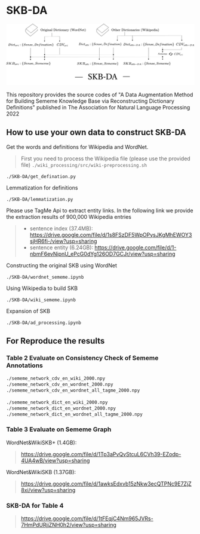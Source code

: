 # SKB-DA
<p align="center"><img src="main_fig.png" alt="logo" width="800px" />

This repository provides the source codes of "A Data Augmentation Method for Building Sememe Knowledge Base via Reconstructing Dictionary Definitions" published in The Association for Natural Language Processing 2022
## How to use your own data to construct SKB-DA
  
Get the words and definitions for Wikipedia and WordNet.
> First you need to process the Wikipedia file (please use the provided file)
> ```./wiki_processing/src/wiki-preprocessing.sh```

```
./SKB-DA/get_defination.py
```

Lemmatization for definitions
```
./SKB-DA/lemmatization.py
```

Please use TagMe Api to extract entity links. In the following link we provide the extraction results of 900,000 Wikipedia entries
> * sentence index (37.4MB): https://drive.google.com/file/d/1s8FSzDF5WpOPysJKgMhEWOY3sjHR6fi-/view?usp=sharing
> * sentence entity (6.24GB): https://drive.google.com/file/d/1-nbmF6evNipnU_ePcG0dYg126OD7GCJr/view?usp=sharing

Constructing the original SKB using WordNet
```
./SKB-DA/wordnet_sememe.ipynb
```
Using Wikipedia to build SKB
```
./SKB-DA/wiki_sememe.ipynb
```
Expansion of SKB
```
./SKB-DA/ad_processing.ipynb
```
  
## For Reproduce the results

### Table 2  Evaluate on Consistency Check of Sememe Annotations

```
./sememe_network_cdv_en_wiki_2000.npy
./sememe_network_cdv_en_wordnet_2000.npy
./sememe_network_cdv_en_wordnet_all_tagme_2000.npy

./sememe_network_dict_en_wiki_2000.npy
./sememe_network_dict_en_wordnet_2000.npy
./sememe_network_dict_en_wordnet_all_tagme_2000.npy
```

### Table 3  Evaluate on Sememe Graph 


WordNet&WikiSKB+ (1.4GB): 
> https://drive.google.com/file/d/1Tp3aPvQvStcuL6CVh39-EZodp-4UA4wB/view?usp=sharing

WordNet&WikiSKB (1.37GB): 
> https://drive.google.com/file/d/1awksEdxvb15zNkw3ecQTPNc9E7ZjZ8xi/view?usp=sharing
  
### SKB-DA for Table 4 
> https://drive.google.com/file/d/1tFEqjC4Nm965JVRs-7HmPdURjjZNH0h2/view?usp=sharing


